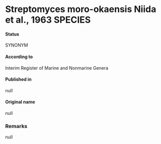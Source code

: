 # Streptomyces moro-okaensis Niida et al., 1963 SPECIES

#### Status
SYNONYM

#### According to
Interim Register of Marine and Nonmarine Genera

#### Published in
null

#### Original name
null

### Remarks
null